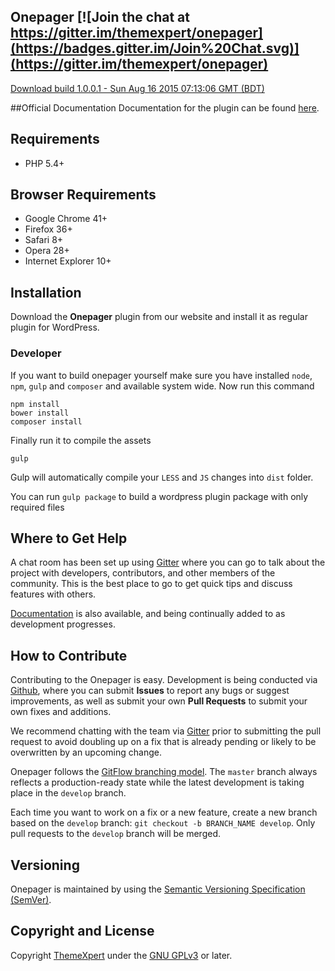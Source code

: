 ## Onepager [![Join the chat at https://gitter.im/themexpert/onepager](https://badges.gitter.im/Join%20Chat.svg)](https://gitter.im/themexpert/onepager)
[Download build 1.0.0.1 - Sun Aug 16 2015 07:13:06 GMT (BDT)](https://www.dropbox.com/s/zfgwm0qayfw71sg/tx-onepager.1.0.0.1.zip?dl=1)

##Official Documentation
Documentation for the plugin can be found [here](https://github.com/themexpert/onepager/wiki).

## Requirements
* PHP 5.4+

## Browser Requirements
* Google Chrome 41+
* Firefox 36+
* Safari 8+
* Opera 28+
* Internet Explorer 10+

## Installation

Download the **Onepager** plugin from our website and install it as regular plugin for WordPress.

### Developer
If you want to build onepager yourself make sure you have installed `node`, `npm`, `gulp` and `composer` and available system wide. Now run this command
```
npm install
bower install
composer install
```

Finally run it to compile the assets
```
gulp
```
Gulp will automatically compile your `LESS` and `JS` changes into `dist` folder.

You can run `gulp package` to build a wordpress plugin package with only required files

## Where to Get Help

A chat room has been set up using [Gitter](https://gitter.im/themexpert/onepager) where you can go to talk about the project with developers, contributors, and other members of the community. This is the best place to go to get quick tips and discuss features with others.

[Documentation](http://docs.getonepager.com) is also available, and being continually added to as development progresses.

## How to Contribute

Contributing to the Onepager is easy. Development is being conducted via [Github](http://github.com), where you can submit **Issues** to report any bugs or suggest improvements, as well as submit your own **Pull Requests** to submit your own fixes and additions.

We recommend chatting with the team via [Gitter](https://gitter.im/themexpert/onepager) prior to submitting the pull request to avoid doubling up on a fix that is already pending or likely to be overwritten by an upcoming change.

Onepager follows the [GitFlow branching model](http://nvie.com/posts/a-successful-git-branching-model). The ```master``` branch always reflects a production-ready state while the latest development is taking place in the ```develop``` branch.

Each time you want to work on a fix or a new feature, create a new branch based on the ```develop``` branch: ```git checkout -b BRANCH_NAME develop```. Only pull requests to the ```develop``` branch will be merged.

## Versioning

Onepager is maintained by using the [Semantic Versioning Specification (SemVer)](http://semver.org).

## Copyright and License

Copyright [ThemeXpert](http://www.themexpert.com) under the [GNU GPLv3](http://www.gnu.org/licenses/gpl.html) or later.
